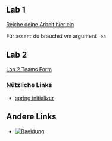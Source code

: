 ## Lab 1
[Reiche deine Arbeit hier ein](https://forms.gle/gJ6dQngUw8aeFEKNA)

Für `assert` du brauchst vm argument `-ea`

## Lab 2

[Lab 2 Teams Form](https://forms.gle/5zsmSzJjhDMKBmmh6)

### Nützliche Links 

* [spring initializer](https://start.spring.io/#!type=maven-project&language=java&platformVersion=3.1.5&packaging=jar&jvmVersion=21&groupId=map.project&artifactId=demo&name=demo&description=Demo%20project%20for%20Spring%20Boot&packageName=map.project.demo&dependencies=data-jpa,spring-shell,lombok,h2)

## Andere Links
* [![Baeldung](https://www.baeldung.com/wp-content/themes/baeldung/icon/logo.svg)](https://www.baeldung.com)
